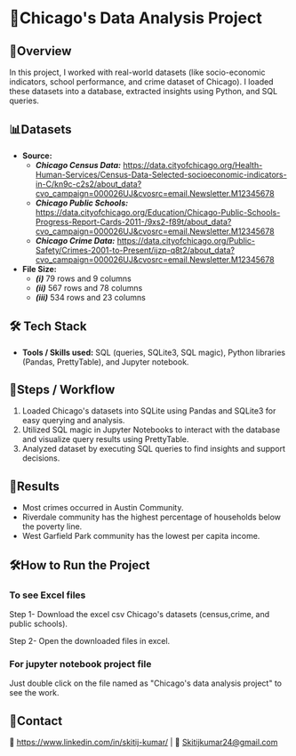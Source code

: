
# 🏡Chicago's Data Analysis Project



## 📄Overview
In this project, I worked with real-world datasets (like socio-economic indicators, school performance, and crime dataset of Chicago). I loaded these datasets into a database, extracted insights using Python, and SQL queries.
## 📊Datasets
- **Source:**
  - ***Chicago Census Data:*** https://data.cityofchicago.org/Health-Human-Services/Census-Data-Selected-socioeconomic-indicators-in-C/kn9c-c2s2/about_data?cvo_campaign=000026UJ&cvosrc=email.Newsletter.M12345678
  - ***Chicago Public Schools:*** https://data.cityofchicago.org/Education/Chicago-Public-Schools-Progress-Report-Cards-2011-/9xs2-f89t/about_data?cvo_campaign=000026UJ&cvosrc=email.Newsletter.M12345678
   - ***Chicago Crime Data:*** https://data.cityofchicago.org/Public-Safety/Crimes-2001-to-Present/ijzp-q8t2/about_data?cvo_campaign=000026UJ&cvosrc=email.Newsletter.M12345678
- **File Size:** 
  - ***(i)*** 79 rows and 9 columns 
  - ***(ii)*** 567 rows and 78 columns 
   - ***(iii)*** 534 rows and 23 columns
  

## 🛠️ Tech Stack
- **Tools / Skills used:** SQL (queries, SQLite3, SQL magic), Python libraries (Pandas, PrettyTable), and Jupyter notebook.
## 🚀Steps / Workflow
1.  Loaded Chicago's datasets into SQLite using Pandas and SQLite3 for easy querying and analysis.
2. Utilized SQL magic in Jupyter Notebooks to interact with the database and visualize query results using PrettyTable.
3. Analyzed dataset by executing SQL queries to find insights and support decisions.
## 🎯Results
- Most crimes occurred in Austin Community.
- Riverdale community has the highest percentage of households below the poverty line.
- West Garfield Park community has the lowest per capita income.
## 🛠️How to Run the Project
### To see Excel files
Step 1- Download the excel csv Chicago's datasets (census,crime, and public schools).

Step 2- Open the downloaded files in excel.

### For jupyter notebook project file
Just double click on the file named as "Chicago's data analysis project" to see the work.
## 🤝Contact
💼 https://www.linkedin.com/in/skitij-kumar/ | 📧 Skitijkumar24@gmail.com
